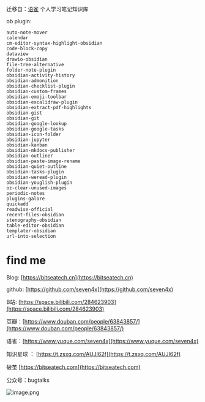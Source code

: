 迁移自：[语雀](https://www.yuque.com/seven4x/kb)  个人学习笔记知识库

ob plugin:

```
auto-note-mover
calendar
cm-editor-syntax-highlight-obsidian
code-block-copy
dataview
drawio-obsidian
file-tree-alternative
folder-note-plugin
obsidian-activity-history
obsidian-admonition
obsidian-checklist-plugin
obsidian-custom-frames
obsidian-emoji-toolbar
obsidian-excalidraw-plugin
obsidian-extract-pdf-highlights
obsidian-gist
obsidian-git
obsidian-google-lookup
obsidian-google-tasks
obsidian-icon-folder
obsidian-jupyter
obsidian-kanban
obsidian-mkdocs-publisher
obsidian-outliner
obsidian-paste-image-rename
obsidian-quiet-outline
obsidian-tasks-plugin
obsidian-weread-plugin
obsidian-youglish-plugin
oz-clear-unused-images
periodic-notes
plugins-galore
quickadd
readwise-official
recent-files-obsidian
stenography-obsidian
table-editor-obsidian
templater-obsidian
url-into-selection

```


# find me

Blog: [https://bitseatech.cn](https://bitseatech.cn)

github: [https://github.com/seven4x](https://github.com/seven4x)

B站: [https://space.bilibili.com/284623903](https://space.bilibili.com/284623903)

豆瓣：[https://www.douban.com/people/63843857/](https://www.douban.com/people/63843857/)

语雀：[https://www.yuque.com/seven4x](https://www.yuque.com/seven4x)

知识星球 ： [https://t.zsxq.com/AUJI62f](https://t.zsxq.com/AUJI62f)

破茧 [https://bitseatech.com](https://bitseatech.com)

公众号：bugtalks 

![image.png](1612509189954-518e00cd-5fab-411b-bd8a-154e24fbdbde.png)





